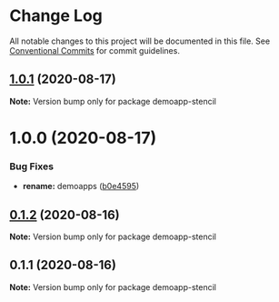 # Change Log

All notable changes to this project will be documented in this file.
See [Conventional Commits](https://conventionalcommits.org) for commit guidelines.

## [1.0.1](https://github.com/MapColonies/shared-components/compare/demoapp-stencil@1.0.0...demoapp-stencil@1.0.1) (2020-08-17)

**Note:** Version bump only for package demoapp-stencil





# 1.0.0 (2020-08-17)


### Bug Fixes

* **rename:** demoapps ([b0e4595](https://github.com/MapColonies/shared-components/commit/b0e459528088e8f7631c694a3e1a29b9ebd17304))






## [0.1.2](https://github.com/MapColonies/shared-components/compare/demoapp-stencil@0.1.1...demoapp-stencil@0.1.2) (2020-08-16)

**Note:** Version bump only for package demoapp-stencil






## 0.1.1 (2020-08-16)

**Note:** Version bump only for package demoapp-stencil
